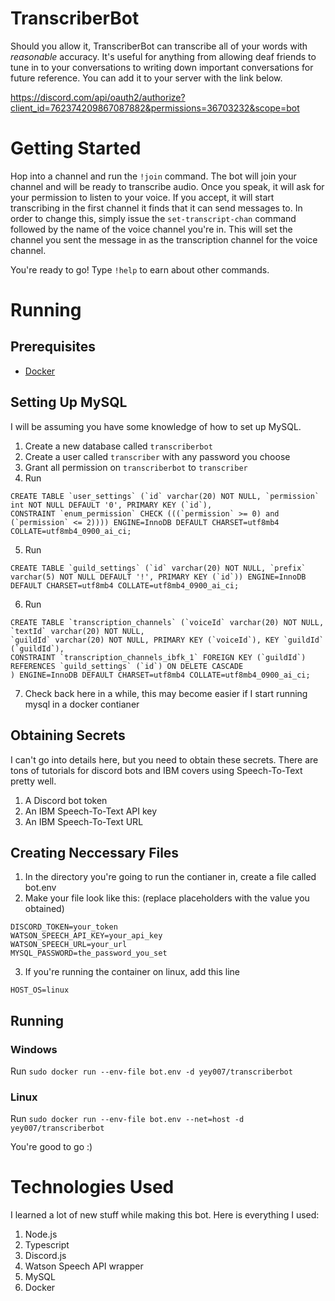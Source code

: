 # TranscriberBot

Should you allow it, TranscriberBot can transcribe all of your words with *reasonable* accuracy. It's useful for
anything from allowing deaf friends to tune in to your conversations to writing down important conversations
for future reference. You can add it to your server with the link below. 

https://discord.com/api/oauth2/authorize?client_id=762374209867087882&permissions=36703232&scope=bot

# Getting Started #

Hop into a channel and run the `!join` command. The bot will join your channel and will be ready to transcribe
audio. Once you speak, it will ask for your permission to listen to your voice. If you accept, it will start
transcribing in the first channel it finds that it can send messages to. In order to change this, simply issue the
`set-transcript-chan` command followed by the name of the voice channel you're in. This will set the channel you
sent the message in as the transcription channel for the voice channel. 

You're ready to go! Type `!help` to earn about other commands.

# Running #

## Prerequisites ##
* [Docker](https://www.docker.com/)

## Setting Up MySQL ##
I will be assuming you have some knowledge of how to set up MySQL.
1. Create a new database called `transcriberbot`
2. Create a user called `transcriber` with any password you choose
3. Grant all permission on `transcriberbot` to `transcriber`
4. Run 
```
CREATE TABLE `user_settings` (`id` varchar(20) NOT NULL, `permission` int NOT NULL DEFAULT '0', PRIMARY KEY (`id`),
CONSTRAINT `enum_permission` CHECK (((`permission` >= 0) and (`permission` <= 2)))) ENGINE=InnoDB DEFAULT CHARSET=utf8mb4 COLLATE=utf8mb4_0900_ai_ci;
```
5. Run 
```
CREATE TABLE `guild_settings` (`id` varchar(20) NOT NULL, `prefix` varchar(5) NOT NULL DEFAULT '!', PRIMARY KEY (`id`)) ENGINE=InnoDB DEFAULT CHARSET=utf8mb4 COLLATE=utf8mb4_0900_ai_ci;
```
6. Run 
```
CREATE TABLE `transcription_channels` (`voiceId` varchar(20) NOT NULL, `textId` varchar(20) NOT NULL,
`guildId` varchar(20) NOT NULL, PRIMARY KEY (`voiceId`), KEY `guildId` (`guildId`),
CONSTRAINT `transcription_channels_ibfk_1` FOREIGN KEY (`guildId`) REFERENCES `guild_settings` (`id`) ON DELETE CASCADE
) ENGINE=InnoDB DEFAULT CHARSET=utf8mb4 COLLATE=utf8mb4_0900_ai_ci;
```
7. Check back here in a while, this may become easier if I start running mysql in a docker contianer

## Obtaining Secrets ##
I can't go into details here, but you need to obtain these secrets. There are tons of tutorials for discord bots and IBM covers using Speech-To-Text pretty well.
1. A Discord bot token
2. An IBM Speech-To-Text API key
3. An IBM Speech-To-Text URL

## Creating Neccessary Files ##
1. In the directory you're going to run the contianer in, create a file called bot.env
2. Make your file look like this: (replace placeholders with the value you obtained)
```
DISCORD_TOKEN=your_token
WATSON_SPEECH_API_KEY=your_api_key
WATSON_SPEECH_URL=your_url
MYSQL_PASSWORD=the_password_you_set
```
3. If you're running the container on linux, add this line
```
HOST_OS=linux
```

## Running ##
### Windows ###
Run `sudo docker run --env-file bot.env -d yey007/transcriberbot`
### Linux ###
Run `sudo docker run --env-file bot.env --net=host -d yey007/transcriberbot`

You're good to go :)

# Technologies Used #
I learned a lot of new stuff while making this bot. Here is everything I used:
1. Node.js
2. Typescript
3. Discord.js
4. Watson Speech API wrapper
5. MySQL
6. Docker